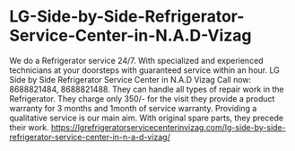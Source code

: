 # LG-Side-by-Side-Refrigerator-Service-Center-in-N.A.D-Vizag
We do a Refrigerator service 24/7. With specialized and experienced technicians at your doorsteps with guaranteed service within an hour. LG Side by Side Refrigerator Service Center in N.A.D Vizag Call now: 8688821484, 8688821488. They can handle all types of repair work in the Refrigerator. They charge only 350/- for the visit they provide a product warranty for 3 months and 1month of service warranty. Providing a qualitative service is our main aim. With original spare parts, they precede their work.  https://lgrefrigeratorservicecenterinvizag.com/lg-side-by-side-refrigerator-service-center-in-n-a-d-vizag/
